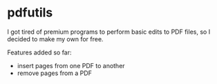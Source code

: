 # pdfutils
I got tired of premium programs to perform basic edits to PDF files, so I decided to make my own for free.

Features added so far:
- insert pages from one PDF to another
- remove pages from a PDF

